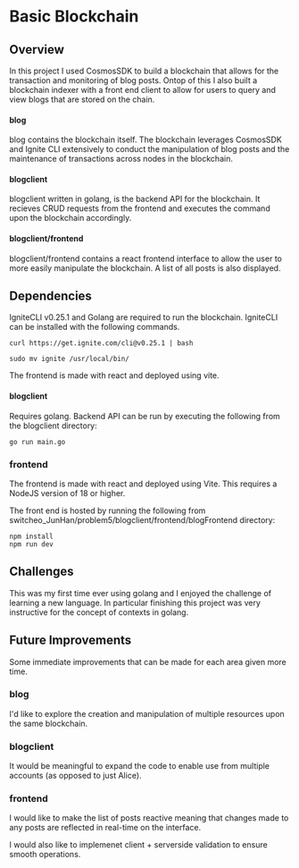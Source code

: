 # Basic Blockchain

## Overview
In this project I used CosmosSDK to build a blockchain that allows for the transaction and monitoring of blog posts. Ontop of this I also built a blockchain indexer with a front end client to allow for users to query and view blogs that are stored on the chain. 
#### blog
blog contains the blockchain itself. The blockchain leverages CosmosSDK and Ignite CLI extensively to conduct the manipulation of blog posts and the maintenance of transactions across nodes in the blockchain. 
#### blogclient
blogclient written in golang, is the backend API for the blockchain. It recieves CRUD requests from the frontend and executes the command upon the blockchain accordingly.
#### blogclient/frontend
blogclient/frontend contains a react frontend interface to allow the user to more easily manipulate the blockchain. A list of all posts is also displayed.

## Dependencies
IgniteCLI v0.25.1 and Golang are required to run the blockchain. IgniteCLI can be installed with the following commands.

```
curl https://get.ignite.com/cli@v0.25.1 | bash

sudo mv ignite /usr/local/bin/

```
The frontend is made with react and deployed using vite. 
#### blogclient
Requires golang. Backend API can be run by executing the following from the blogclient directory:
```
go run main.go
```
### frontend
The frontend is made with react and deployed using Vite. This requires a NodeJS version of 18 or higher.

The front end is hosted by running the following from switcheo_JunHan/problem5/blogclient/frontend/blogFrontend directory:
```
npm install
npm run dev 
```

## Challenges
This was my first time ever using golang and I enjoyed the challenge of learning a new language. In particular finishing this project was very instructive for the concept of contexts in golang.

## Future Improvements
Some immediate improvements that can be made for each area given more time. 
### blog
I'd like to explore the creation and manipulation of multiple resources upon the same blockchain.
### blogclient
It would be meaningful to expand the code to enable use from multiple accounts (as opposed to just Alice).
### frontend
I would like to make the list of posts reactive meaning that changes made to any posts are reflected in real-time on the interface. 

I would also like to implemenet client + serverside validation to ensure smooth operations.



